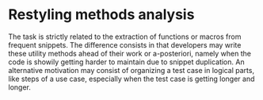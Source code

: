# Restyling methods analysis



The task is strictly related to the extraction of functions or macros from frequent snippets. The difference consists in that developers may write these utility methods ahead of their work or a-posteriori, namely when the code is showily getting harder to maintain due to snippet duplication.
An alternative motivation may consist of organizing a test case in logical parts, like steps of a use case, especially when the test case is getting longer and longer.
